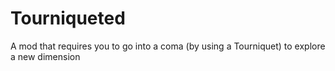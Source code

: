 # Tourniqueted

A mod that requires you to go into a coma (by using a Tourniquet) to explore a new dimension